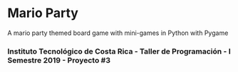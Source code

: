 # Mario Party
A mario party themed board game with mini-games in Python with Pygame

### Instituto Tecnológico de Costa Rica - Taller de Programación - I Semestre 2019 - Proyecto #3

